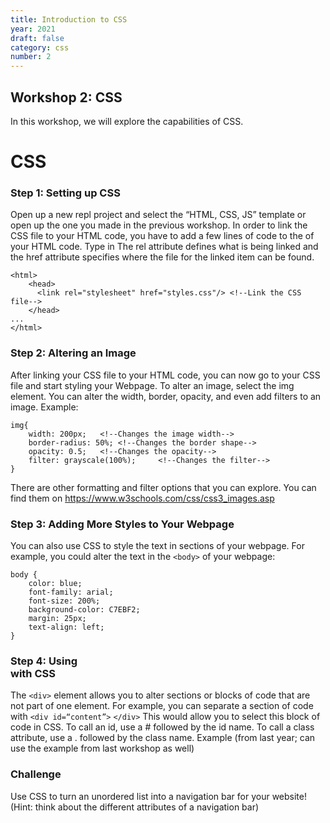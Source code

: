 ```yaml
---
title: Introduction to CSS
year: 2021
draft: false
category: css
number: 2
---
```


## Workshop 2: CSS

In this workshop, we will explore the capabilities of CSS.

# CSS

### Step 1: Setting up CSS

Open up a new repl project and select the “HTML, CSS, JS” template or open up the one you made in the previous workshop.
In order to link the CSS file to your HTML code, you have to add a few lines of code to the <head> of your HTML code.
Type in <link rel=“stylesheet” href=“styles.css”/>
The rel attribute defines what is being linked and the href attribute specifies where the file for the linked item can be found.

```
<html>
    <head>
      <link rel="stylesheet" href="styles.css"/> <!--Link the CSS file-->
    </head>
...
</html>
```

### Step 2: Altering an Image

After linking your CSS file to your HTML code, you can now go to your CSS file and start styling your Webpage.
To alter an image, select the img element. You can alter the width, border, opacity, and even add filters to an image.
Example:

```
img{
	width: 200px;	<!--Changes the image width-->
	border-radius: 50%;	<!--Changes the border shape-->
	opacity: 0.5;	<!--Changes the opacity-->
	filter: grayscale(100%);     <!--Changes the filter-->
}
```

There are other formatting and filter options that you can explore. You can find them on https://www.w3schools.com/css/css3_images.asp

### Step 3: Adding More Styles to Your Webpage

You can also use CSS to style the text in sections of your webpage.
For example, you could alter the text in the `<body>` of your webpage:

```
body {
	color: blue;
	font-family: arial;
	font-size: 200%;
	background-color: C7EBF2;
	margin: 25px;
	text-align: left;
}
```

### Step 4: Using <div> with CSS

The `<div>` element allows you to alter sections or blocks of code that are not part of one element.
For example, you can separate a section of code with `<div id=“content”>` `</div>`
This would allow you to select this block of code in CSS.
To call an id, use a # followed by the id name.
To call a class attribute, use a . followed by the class name.
Example (from last year; can use the example from last workshop as well)

### Challenge

Use CSS to turn an unordered list into a navigation bar for your website! (Hint: think about the different attributes of a navigation bar)
